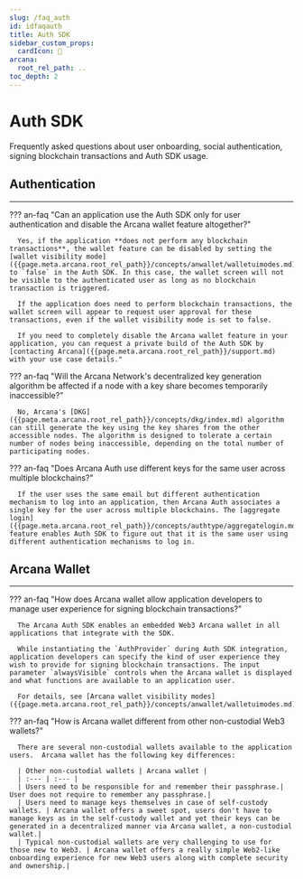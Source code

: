 ```yaml
---
slug: /faq_auth
id: idfaqauth
title: Auth SDK
sidebar_custom_props:
  cardIcon: 🙋
arcana:
  root_rel_path: ..
toc_depth: 2
---
```


# Auth SDK

Frequently asked questions about user onboarding, social authentication, signing blockchain transactions and Auth SDK usage.

## Authentication

---

??? an-faq "Can an application use the Auth SDK only for user authentication and disable the Arcana wallet feature altogether?"

      Yes, if the application **does not perform any blockchain transactions**, the wallet feature can be disabled by setting the [wallet visibility mode]({{page.meta.arcana.root_rel_path}}/concepts/anwallet/walletuimodes.md) to `false` in the Auth SDK. In this case, the wallet screen will not be visible to the authenticated user as long as no blockchain transaction is triggered. 

      If the application does need to perform blockchain transactions, the wallet screen will appear to request user approval for these transactions, even if the wallet visibility mode is set to false. 

      If you need to completely disable the Arcana wallet feature in your application, you can request a private build of the Auth SDK by [contacting Arcana]({{page.meta.arcana.root_rel_path}}/support.md) with your use case details."

??? an-faq "Will the Arcana Network's decentralized key generation algorithm be affected if a node with a key share becomes temporarily inaccessible?"

      No, Arcana's [DKG]({{page.meta.arcana.root_rel_path}}/concepts/dkg/index.md) algorithm can still generate the key using the key shares from the other accessible nodes. The algorithm is designed to tolerate a certain number of nodes being inaccessible, depending on the total number of participating nodes.

??? an-faq "Does Arcana Auth use different keys for the same user across multiple blockchains?"

      If the user uses the same email but different authentication mechanism to log into an application, then Arcana Auth associates a single key for the user across multiple blockchains. The [aggregate login]({{page.meta.arcana.root_rel_path}}/concepts/authtype/aggregatelogin.md) feature enables Auth SDK to figure out that it is the same user using different authentication mechanisms to log in.

## Arcana Wallet

---

??? an-faq "How does Arcana wallet allow application developers to manage user experience for signing blockchain transactions?"

      The Arcana Auth SDK enables an embedded Web3 Arcana wallet in all applications that integrate with the SDK.

      While instantiating the `AuthProvider` during Auth SDK integration, application developers can specify the kind of user experience they wish to provide for signing blockchain transactions. The input parameter `alwaysVisible` controls when the Arcana wallet is displayed and what functions are available to an application user.

      For details, see [Arcana wallet visibility modes]({{page.meta.arcana.root_rel_path}}/concepts/anwallet/walletuimodes.md).

??? an-faq "How is Arcana wallet different from other non-custodial Web3 wallets?"

      There are several non-custodial wallets available to the application users.  Arcana wallet has the following key differences:

      | Other non-custodial wallets | Arcana wallet |
      | :--- | :--- |
      | Users need to be responsible for and remember their passphrase.| User does not require to remember any passphrase.|
      | Users need to manage keys themselves in case of self-custody wallets. | Arcana wallet offers a sweet spot, users don't have to manage keys as in the self-custody wallet and yet their keys can be generated in a decentralized manner via Arcana wallet, a non-custodial wallet.|
      | Typical non-custodial wallets are very challenging to use for those new to Web3. | Arcana wallet offers a really simple Web2-like onboarding experience for new Web3 users along with complete security and ownership.|
